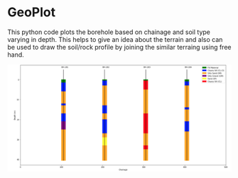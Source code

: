 # GeoPlot
This python code plots the borehole based on chainage and soil type varying in depth. 
This helps to give an idea about the terrain and also can be used to draw the soil/rock profile by joining the similar terraing using free hand. 

![alt text](https://github.com/kavyajeetbora/GeoPlot/blob/master/geoplot.png)

